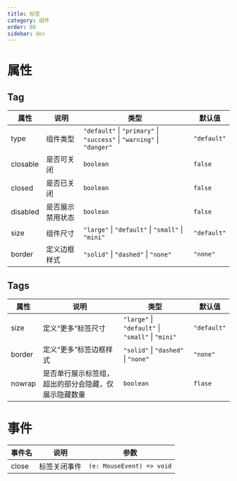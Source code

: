 ```yaml
---
title: 标签
category: 组件
order: 88 
sidebar: doc
---
```


# 属性

## Tag

| 属性 | 说明 | 类型 | 默认值 |
| --- | --- | --- | --- |
| type | 组件类型 | `"default"` &#124; `"primary"` &#124; `"success"` &#124; `"warning"` &#124; `"danger"` | `"default"` |
| closable | 是否可关闭 | `boolean` | `false` |
| closed | 是否已关闭 | `boolean` | `false` |
| disabled | 是否展示禁用状态 | `boolean` | `false` |
| size | 组件尺寸 | `"large"` &#124; `"default"` &#124; `"small"` &#124; `"mini"` | `"default"` |
| border | 定义边框样式 | `"solid"` &#124; `"dashed"` &#124; `"none"` | `"none"` |

## Tags

| 属性 | 说明 | 类型 | 默认值 |
| --- | --- | --- | --- |
| size | 定义“更多”标签尺寸 | `"large"` &#124; `"default"` &#124; `"small"` &#124; `"mini"` | `"default"` |
| border | 定义“更多”标签边框样式 | `"solid"` &#124; `"dashed"` &#124; `"none"` | `"none"` |
| nowrap |  是否单行展示标签组，超出的部分会隐藏，仅展示隐藏数量 | `boolean` | `flase` |

# 事件

| 事件名 | 说明 | 参数 |
| --- | --- | --- |
| close | 标签关闭事件 | `(e: MouseEvent) => void` |
